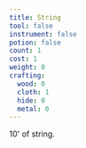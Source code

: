 ```yaml
---
title: String
tool: false
instrument: false
potion: false
count: 1
cost: 1
weight: 0
crafting:
  wood: 0
  cloth: 1
  hide: 0
  metal: 0
---
```


10' of string.
